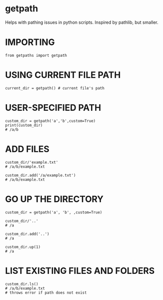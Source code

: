 # getpath
Helps with pathing issues in python scripts. Inspired by pathlib, but smaller.

# IMPORTING
```
from getpaths import getpath
```

# USING CURRENT FILE PATH
```
current_dir = getpath() # current file's path
```

# USER-SPECIFIED PATH
```
custom_dir = getpath('a','b',custom=True)
print(custom_dir)
# /a/b
```

# ADD FILES
```
custom_dir/'example.txt'
# /a/b/example.txt

custom_dir.add('/a/example.txt')
# /a/b/example.txt
```

#  GO UP THE DIRECTORY
```
custom_dir = getpath('a', 'b', ,custom=True)

custom_dir/'..'
# /a

custom_dir.add('..')
# /a

custom_dir.up(1)
# /a
```

# LIST EXISTING FILES AND FOLDERS
```
custom_dir.ls()
# /a/b/example.txt
# throws error if path does not exist
```